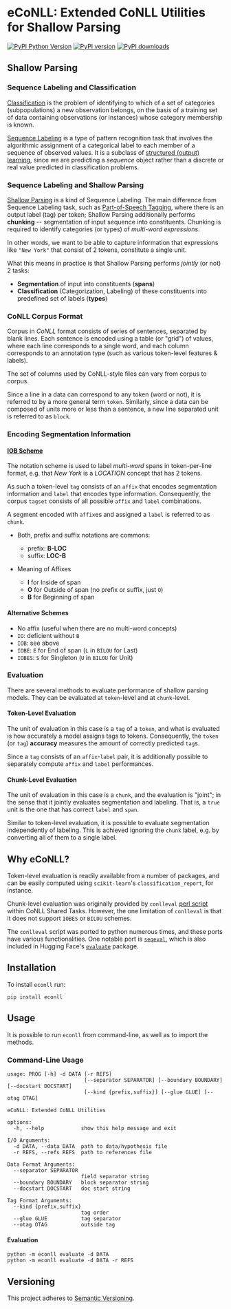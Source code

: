 # eCoNLL: Extended CoNLL Utilities for Shallow Parsing

[![PyPI Python Version](https://img.shields.io/pypi/pyversions/econll.svg)](https://pypi.python.org/pypi/econll/)
[![PyPI version](https://img.shields.io/pypi/v/econll.svg)](https://pypi.org/project/econll/)
[![PyPI downloads](https://img.shields.io/pypi/dm/econll.svg)](https://pypistats.org/packages/econll/)

## Shallow Parsing

### Sequence Labeling and Classification

[Classification](https://en.wikipedia.org/wiki/Statistical_classification) 
is the problem of identifying to which of a set of categories (subpopulations) a new observation belongs, 
on the basis of a training set of data containing observations (or instances) whose category membership is known.

[Sequence Labeling](https://en.wikipedia.org/wiki/Sequence_labeling) 
is a type of pattern recognition task that involves the algorithmic assignment of a categorical label to each member 
of a sequence of observed values. 
It is a subclass of [structured (output) learning](https://en.wikipedia.org/wiki/Structured_prediction), 
since we are predicting a *sequence* object rather than a discrete or real value predicted in classification problems.

### Sequence Labeling and Shallow Parsing

[Shallow Parsing](https://en.wikipedia.org/wiki/Shallow_parsing) is a kind of Sequence Labeling. 
The main difference from Sequence Labeling task, 
such as [Part-of-Speech Tagging](https://en.wikipedia.org/wiki/Part-of-speech_tagging), 
where there is an output label (tag) per token; 
Shallow Parsing additionally performs __chunking__ -- segmentation of input sequence into constituents. 
Chunking is required to identify categories (or types) of *multi-word expressions*.

In other words, we want to be able to capture information that expressions like `"New York"` that consist of 2 tokens, 
constitute a single unit.

What this means in practice is that Shallow Parsing performs *jointly* (or not) 2 tasks:
- __Segmentation__ of input into constituents (__spans__)
- __Classification__ (Categorization, Labeling) of these constituents into predefined set of labels (__types__)

### CoNLL Corpus Format

Corpus in *CoNLL* format consists of series of sentences, separated by blank lines. 
Each sentence is encoded using a table (or "grid") of values, where each line corresponds to a single word, 
and each column corresponds to an annotation type (such as various token-level features & labels). 

The set of columns used by CoNLL-style files can vary from corpus to corpus.

Since a line in a data can correspond to any token (word or not), it is referred to by a more general term `token`.
Similarly, since a data can be composed of units more or less than a sentence, 
a new line separated unit is referred to as `block`.

### Encoding Segmentation Information

#### [IOB Scheme](https://en.wikipedia.org/wiki/Inside%E2%80%93outside%E2%80%93beginning_(tagging))

The notation scheme is used to label *multi-word* spans in token-per-line format, 
e.g. that *New York* is a *LOCATION* concept that has 2 tokens.

As such a token-level `tag` consists of an `affix` that encodes segmentation information 
and `label` that encodes type information.
Consequently, the corpus `tagset` consists of all possible `affix` and `label` combinations.

A segment encoded with `affix`es and assigned a `label` is referred to as `chunk`.
  
- Both, prefix and suffix notations are commons: 
    - prefix: __B-LOC__
    - suffix: __LOC-B__

- Meaning of Affixes
    - __I__ for Inside of span
    - __O__ for Outside of span (no prefix or suffix, just `O`)
    - __B__ for Beginning of span

#### Alternative Schemes

- No affix (useful when there are no multi-word concepts)
- `IO`: deficient without `B`
- `IOB`: see above
- `IOBE`: `E` for End of span (`L` in `BILOU` for Last)
- `IOBES`: `S` for Singleton (`U` in `BILOU` for Unit)

### Evaluation

There are several methods to evaluate performance of shallow parsing models. 
They can be evaluated at `token`-level and at `chunk`-level. 

#### Token-Level Evaluation

The unit of evaluation in this case is a `tag` of a `token`, 
and what is evaluated is how accurately a model assigns tags to tokens.
Consequently, the `token` (or `tag`) **accuracy** measures the amount of correctly predicted `tag`s. 

Since a `tag` consists of an `affix`-`label` pair, 
it is additionally possible to separately compute `affix` and `label` performances. 

#### Chunk-Level Evaluation

The unit of evaluation in this case is a `chunk`, and the evaluation is "joint"; 
in the sense that it jointly evaluates segmentation and labeling.
That is, a `true` unit is the one that has correct `label` and `span`.

Similar to token-level evaluation, it is possible to evaluate segmentation independently of labeling. 
This is achieved ignoring the `chunk` label, e.g. by converting all of them to a single label. 


## Why **eCoNLL**?

Token-level evaluation is readily available from a number of packages, 
and can be easily computed using `scikit-learn`'s `classification_report`, for instance.

Chunk-level evaluation was originally provided by 
`conlleval` [perl script](https://www.cnts.ua.ac.be/conll2000/chunking/conlleval.txt) within CoNLL Shared Tasks.
However, the one limitation of `conlleval` is that it does not support `IOBES` or `BILOU` schemes.

The `conlleval` script was ported to python numerous times, and these ports have various functionalities.
One notable port is [`seqeval`](https://github.com/chakki-works/seqeval), 
which is also included in Hugging Face's [`evaluate`](https://github.com/huggingface/evaluate) package.


## Installation

To install `econll` run:

```commandline
pip install econll
```

## Usage

It is possible to run `econll` from command-line, as well as to import the methods.

### Command-Line Usage

```
usage: PROG [-h] -d DATA [-r REFS] 
                         [--separator SEPARATOR] [--boundary BOUNDARY] [--docstart DOCSTART] 
                         [--kind {prefix,suffix}] [--glue GLUE] [--otag OTAG]

eCoNLL: Extended CoNLL Utilities

options:
  -h, --help            show this help message and exit

I/O Arguments:
  -d DATA, --data DATA  path to data/hypothesis file
  -r REFS, --refs REFS  path to references file

Data Format Arguments:
  --separator SEPARATOR
                        field separator string
  --boundary BOUNDARY   block separator string
  --docstart DOCSTART   doc start string

Tag Format Arguments:
  --kind {prefix,suffix}
                        tag order
  --glue GLUE           tag separator
  --otag OTAG           outside tag

```

#### Evaluation

```commandline
python -m econll evaluate -d DATA
python -m econll evaluate -d DATA -r REFS
```

## Versioning

This project adheres to [Semantic Versioning](https://semver.org/).




